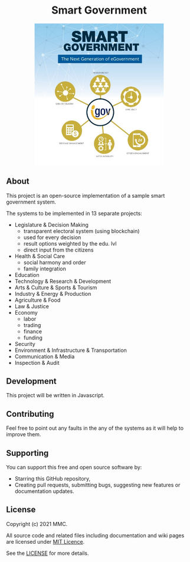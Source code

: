 <h1 align="center">
Smart Government
</h1>

<p align="center">
  <a href="https://github.com/mmcil/SmartGovernment">
     <img src="/logo/logo.jpg" width="350" title="SmartGovernment">
   </a>
</p>

## About

This project is an open-source implementation of a sample smart government system. 

The systems to be implemented in 13 separate projects: 

- Legislature & Decision Making
    * transparent electoral system (using blockchain)
    * used for every decision
    * result options weighted by the edu. lvl
    * direct input from the citizens
- Health & Social Care
    * social harmony and order
    * family integration
- Education
- Technology & Research & Development
- Arts & Culture & Sports & Tourism
- Industry & Energy & Production
- Agriculture & Food
- Law & Justice
- Economy
    * labor
    * trading
    * finance
    * funding
- Security
- Environment & Infrastructure & Transportation
- Communication & Media
- Inspection & Audit

## Development
This project will be written in Javascript. 

## Contributing
Feel free to point out any faults in the any of the systems as it will help to improve them. 

## Supporting
You can support this free and open source software by:
- Starring this GitHub repository,
- Creating pull requests, submitting bugs, suggesting new features or documentation updates.

## License
Copyright (c) 2021 MMC. 

All source code and related files including documentation and wiki pages are licensed under [MIT Licence](https://opensource.org/licenses/MIT).

See the [LICENSE](https://github.com/mmcil/SmartGovernment/blob/main/LICENSE) for more details.
